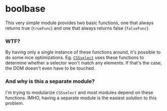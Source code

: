 # boolbase

This very simple module provides two basic functions, one that always returns true (`trueFunc`) and one that always
returns false (`falseFunc`).

### WTF?

By having only a single instance of these functions around, it's possible to do some nice optimizations.
Eg. [`CSSselect`](https://github.com/fb55/CSSselect) uses these functions to determine whether a selector won't match
any elements. If that's the case, the DOM doesn't even have to be touched.

### And why is this a separate module?

I'm trying to modularize `CSSselect` and most modules depend on these functions. IMHO, having a separate module is the
easiest solution to this problem.